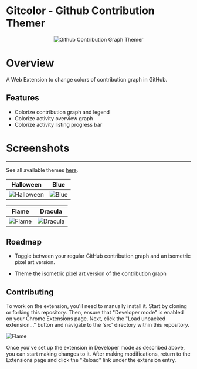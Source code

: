 
# Gitcolor - Github Contribution Themer

<p align="center">
  <img alt="Github Contribution Graph Themer" src="https://github.com/rcmtcristian/github-color-changing-extention/assets/20276785/af978976-1fc5-4def-b435-45e87c473d47">
</p>

# Overview

A Web Extension to change colors of contribution graph in GitHub.

## Features

- Colorize contribution graph and legend
- Colorize activity overview graph
- Colorize activity listing progress bar

# Screenshots

-----------

See all available themes [here](docs/THEMES.md).

Halloween                           |  Blue
:----------------------------------:|:--------------------------------------:  
![Halloween](https://github.com/rcmtcristian/github-color-changing-extention/assets/20276785/761d9d77-185f-4d3a-963a-fbdcb2b7f7db)|![Blue](https://github.com/rcmtcristian/github-color-changing-extention/assets/20276785/414c5c8b-f3fc-4241-8d48-db4c6c6f46c2)

Flame                                |   Dracula
:----------------------------------:|:--------------------------------------:  
![Flame](https://github.com/rcmtcristian/github-color-changing-extention/assets/20276785/a068b059-634b-4d07-8352-221fb3fd0c6e)|![Dracula](https://github.com/rcmtcristian/github-color-changing-extention/assets/20276785/ec26a3fa-f06f-489a-82d6-8d4b7af16789)

## Roadmap

- Toggle between your regular GitHub contribution graph and an isometric pixel art version.

- Theme the isometric pixel art version of the contribution graph

## Contributing

To work on the extension, you'll need to manually install it. Start by cloning or forking this repository. Then, ensure that "Developer mode" is enabled on your Chrome Extensions page. Next, click the "Load unpacked extension..." button and navigate to the 'src' directory within this repository.

![Flame](https://github.com/rcmtcristian/github-color-changing-extention/assets/20276785/f772b9bf-4658-4bad-91d1-076227c27fa5)

Once you've set up the extension in Developer mode as described above, you can start making changes to it. After making modifications, return to the Extensions page and click the "Reload" link under the extension entry.
